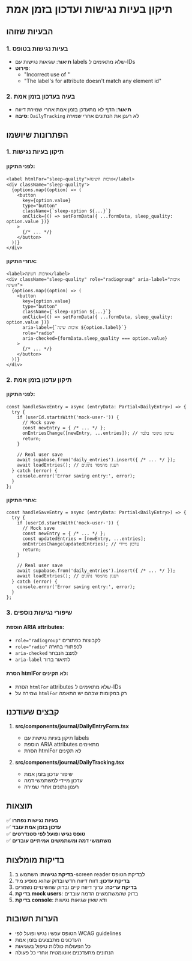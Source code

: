 # תיקון בעיות נגישות ועדכון בזמן אמת

## הבעיות שזוהו

### 1. בעיות נגישות בטופס
- **תיאור**: שגיאות נגישות עם labels שלא מתאימים ל-IDs
- **פירוט**:
  - "Incorrect use of <label for=FORM_ELEMENT>"
  - "The label's for attribute doesn't match any element id"

### 2. בעיה בעדכון בזמן אמת
- **תיאור**: הדף לא מתעדכן בזמן אמת אחרי שמירת דיווח
- **סיבה**: `DailyTracking` לא רענן את הנתונים אחרי שמירה

## הפתרונות שיושמו

### 1. תיקון בעיות נגישות

#### לפני התיקון:
```tsx
<label htmlFor="sleep-quality">איכות השינה</label>
<div className="sleep-quality">
  {options.map((option) => (
    <button
      key={option.value}
      type="button"
      className={`sleep-option ${...}`}
      onClick={() => setFormData({ ...formData, sleep_quality: option.value })}
    >
      {/* ... */}
    </button>
  ))}
</div>
```

#### אחרי התיקון:
```tsx
<label>איכות השינה</label>
<div className="sleep-quality" role="radiogroup" aria-label="איכות השינה">
  {options.map((option) => (
    <button
      key={option.value}
      type="button"
      className={`sleep-option ${...}`}
      onClick={() => setFormData({ ...formData, sleep_quality: option.value })}
      aria-label={`איכות שינה ${option.label}`}
      role="radio"
      aria-checked={formData.sleep_quality === option.value}
    >
      {/* ... */}
    </button>
  ))}
</div>
```

### 2. תיקון עדכון בזמן אמת

#### לפני התיקון:
```tsx
const handleSaveEntry = async (entryData: Partial<DailyEntry>) => {
  try {
    if (userId.startsWith('mock-user-')) {
      // Mock save
      const newEntry = { /* ... */ };
      onEntriesChange([newEntry, ...entries]); // עדכון מקומי בלבד
      return;
    }
    
    // Real user save
    await supabase.from('daily_entries').insert({ /* ... */ });
    await loadEntries(); // רענון מהמסד נתונים
  } catch (error) {
    console.error('Error saving entry:', error);
  }
};
```

#### אחרי התיקון:
```tsx
const handleSaveEntry = async (entryData: Partial<DailyEntry>) => {
  try {
    if (userId.startsWith('mock-user-')) {
      // Mock save
      const newEntry = { /* ... */ };
      const updatedEntries = [newEntry, ...entries];
      onEntriesChange(updatedEntries); // עדכון מיידי
      return;
    }
    
    // Real user save
    await supabase.from('daily_entries').insert({ /* ... */ });
    await loadEntries(); // רענון מהמסד נתונים
  } catch (error) {
    console.error('Error saving entry:', error);
  }
};
```

### 3. שיפורי נגישות נוספים

#### הוספת ARIA attributes:
- `role="radiogroup"` לקבוצות כפתורים
- `role="radio"` לכפתורי בחירה
- `aria-checked` למצב הנבחר
- `aria-label` לתיאור ברור

#### הסרת htmlFor לא תקינים:
- הסרת `htmlFor` attributes שלא מתאימים ל-IDs
- שמירה על `htmlFor` רק במקומות שבהם יש התאמה

## קבצים שעודכנו

1. **src/components/journal/DailyEntryForm.tsx**
   - תיקון בעיות נגישות עם labels
   - הוספת ARIA attributes מתאימים
   - הסרת htmlFor לא תקינים

2. **src/components/journal/DailyTracking.tsx**
   - שיפור עדכון בזמן אמת
   - עדכון מיידי למשתמשי דמה
   - רענון נתונים אחרי שמירה

## תוצאות

✅ **בעיות נגישות נפתרו**  
✅ **עדכון בזמן אמת עובד**  
✅ **טופס נגיש ופועל לפי סטנדרטים**  
✅ **משתמשי דמה ומשתמשים אמיתיים עובדים**  

## בדיקות מומלצות

1. **בדיקת נגישות**: השתמש ב-screen reader לבדיקת הטופס
2. **בדיקת עדכון**: דווח דיווח חדש ובדוק שהוא מופיע מיד
3. **בדיקת עריכה**: ערוך דיווח קיים ובדוק שהשינויים נשמרים
4. **בדיקת mock users**: בדוק שהמשתמשים הדמה עובדים
5. **בדיקת console**: ודא שאין שגיאות נגישות

## הערות חשובות

- הטופס עכשיו נגיש ופועל לפי WCAG guidelines
- העדכונים מתבצעים בזמן אמת
- כל הפעולות כוללות טיפול בשגיאות
- הנתונים מתעדכנים אוטומטית אחרי כל פעולה
